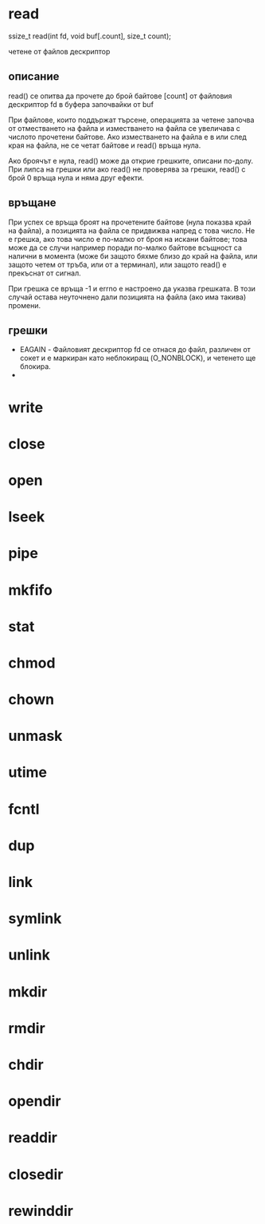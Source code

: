 # read
ssize_t read(int fd, void buf[.count], size_t count);

четене от файлов дескриптор

## описание

read() се опитва да прочете до брой байтове [count] от файловия дескриптор fd в буфера започвайки от buf


При файлове, които поддържат търсене, операцията за четене започва от отместването на файла и изместването на файла се увеличава с числото прочетени байтове. Ако изместването на файла е в или след края на файла, не се четат байтове и read() връща нула.

Ако броячът е нула, read() може да открие грешките, описани по-долу. При липса на грешки или ако read() не проверява за грешки, read() с брой 0 връща нула и няма друг ефекти.

## връщане

При успех се връща броят на прочетените байтове (нула показва край на файла), а позицията на файла се придвижва напред с това число. Не е грешка, ако това число е по-малко от броя на искани байтове; това може да се случи например поради по-малко байтове всъщност са налични в момента (може би защото бяхме близо до край на файла, или защото четем от тръба, или от a терминал), или защото read() е прекъснат от сигнал.

При грешка се връща -1 и errno е настроено да указва грешката. В този случай остава неуточнено дали позицията на файла (ако има такива) промени.

## грешки

- EAGAIN - Файловият дескриптор fd се отнася до файл, различен от сокет и е маркиран като неблокиращ (O_NONBLOCK), и четенето ще блокира.
- 

# write

# close

# open

# lseek

# pipe

# mkfifo

# stat

# chmod

# chown

# unmask

# utime

# fcntl

# dup

# link

# symlink

# unlink

# mkdir

# rmdir

# chdir

# opendir

# readdir

# closedir

# rewinddir

